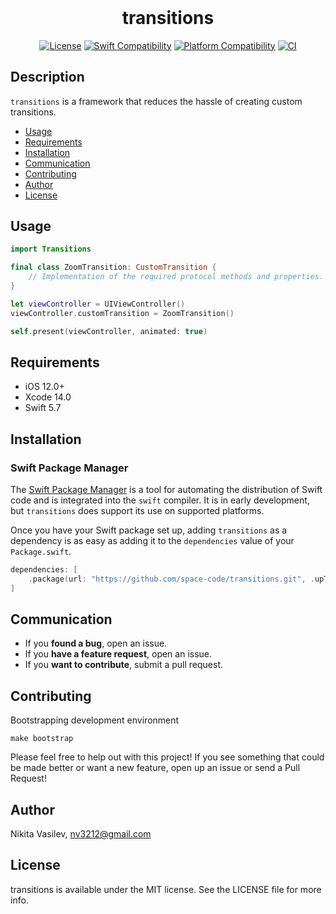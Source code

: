 <h1 align="center" style="margin-top: 0px;">transitions</h1>

<p align="center">
<a href="https://github.com/space-code/transitions/blob/main/LICENSE"><img alt="License" src="https://img.shields.io/github/license/space-code/transitions?style=flat"></a> 
<a href="https://swiftpackageindex.com/space-code/transitions"><img alt="Swift Compatibility" src="https://img.shields.io/endpoint?url=https%3A%2F%2Fswiftpackageindex.com%2Fapi%2Fpackages%2Fspace-code%2Ftransitions%2Fbadge%3Ftype%3Dswift-versions"/></a> 
<a href="https://swiftpackageindex.com/space-code/transitions"><img alt="Platform Compatibility" src="https://img.shields.io/endpoint?url=https%3A%2F%2Fswiftpackageindex.com%2Fapi%2Fpackages%2Fspace-code%2Ftransitions%2Fbadge%3Ftype%3Dplatforms"/></a> 
<a href="https://github.com/space-code/transitions"><img alt="CI" src="https://github.com/space-code/transitions/actions/workflows/ci.yml/badge.svg?branch=main"></a>
</p>

## Description
`transitions` is a framework that reduces the hassle of creating custom transitions.

- [Usage](#usage)
- [Requirements](#requirements)
- [Installation](#installation)
- [Communication](#communication)
- [Contributing](#contributing)
- [Author](#author)
- [License](#license)

## Usage

```swift
import Transitions

final class ZoomTransition: CustomTransition {
    // Implementation of the required protocol methods and properties.
}

let viewController = UIViewController()
viewController.customTransition = ZoomTransition()

self.present(viewController, animated: true)
```

## Requirements

- iOS 12.0+
- Xcode 14.0
- Swift 5.7

## Installation
### Swift Package Manager

The [Swift Package Manager](https://swift.org/package-manager/) is a tool for automating the distribution of Swift code and is integrated into the `swift` compiler. It is in early development, but `transitions` does support its use on supported platforms.

Once you have your Swift package set up, adding `transitions` as a dependency is as easy as adding it to the `dependencies` value of your `Package.swift`.

```swift
dependencies: [
    .package(url: "https://github.com/space-code/transitions.git", .upToNextMajor(from: "1.0.0"))
]
```

## Communication
- If you **found a bug**, open an issue.
- If you **have a feature request**, open an issue.
- If you **want to contribute**, submit a pull request.

## Contributing
Bootstrapping development environment

```
make bootstrap
```

Please feel free to help out with this project! If you see something that could be made better or want a new feature, open up an issue or send a Pull Request!

## Author
Nikita Vasilev, nv3212@gmail.com

## License
transitions is available under the MIT license. See the LICENSE file for more info.
